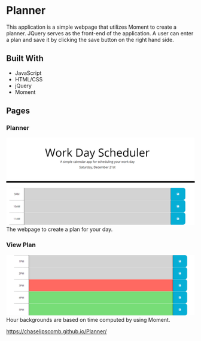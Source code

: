 # Planner

This application is a simple webpage that utilizes Moment to create a planner. JQuery serves as the front-end of the application. A user can enter a plan and save it by clicking the save button on the right hand side. 

## Built With

* JavaScript
* HTML/CSS
* jQuery
* Moment

## Pages


### Planner
![Screenshot](homepage.PNG)
The webpage to create a plan for your day.

### View Plan
![Screenshot](planner.PNG)
Hour backgrounds are based on time computed by using Moment.

https://chaselipscomb.github.io/Planner/